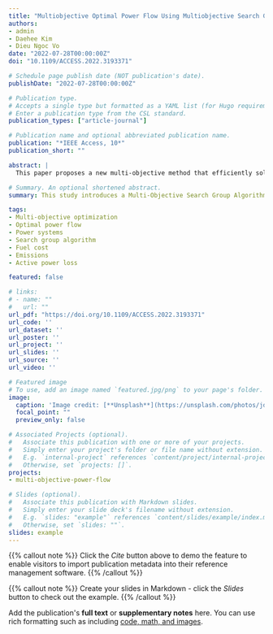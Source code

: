 ```yaml
---
title: "Multiobjective Optimal Power Flow Using Multiobjective Search Group Algorithm"
authors:
- admin
- Daehee Kim
- Dieu Ngoc Vo
date: "2022-07-28T00:00:00Z"
doi: "10.1109/ACCESS.2022.3193371"

# Schedule page publish date (NOT publication's date).
publishDate: "2022-07-28T00:00:00Z"

# Publication type.
# Accepts a single type but formatted as a YAML list (for Hugo requirements).
# Enter a publication type from the CSL standard.
publication_types: ["article-journal"]

# Publication name and optional abbreviated publication name.
publication: "*IEEE Access, 10*"
publication_short: ""

abstract: |
  This paper proposes a new multi-objective method that efficiently solves the multi-objective optimal power flow (MOOPF) problem in power systems. The objective of solving the MOOPF problem is to concurrently optimize the fuel cost, emissions, and active power loss. The proposed multi-objective search group algorithm (MOSGA) is an effective method that combines the merits of the original search group algorithm with fast nondominated sorting, crowding distance, and archive selection strategies to acquire a nondominated set in a single run. The MOSGA is employed on IEEE 30-bus and 57-bus systems to validate its robustness and efficiency. The results show that the MOSGA significantly enhances the performance of power systems in terms of economic, environmental, and technical benefits.

# Summary. An optional shortened abstract.
summary: This study introduces a Multi-Objective Search Group Algorithm (MOSGA) for solving the multi-objective optimal power flow (MOOPF) problem in power systems, demonstrating its effectiveness in optimizing fuel cost, emissions, and active power loss.

tags:
- Multi-objective optimization
- Optimal power flow
- Power systems
- Search group algorithm
- Fuel cost
- Emissions
- Active power loss

featured: false

# links:
# - name: ""
#   url: ""
url_pdf: "https://doi.org/10.1109/ACCESS.2022.3193371"
url_code: ''
url_dataset: ''
url_poster: ''
url_project: ''
url_slides: ''
url_source: ''
url_video: ''

# Featured image
# To use, add an image named `featured.jpg/png` to your page's folder. 
image:
  caption: 'Image credit: [**Unsplash**](https://unsplash.com/photos/jdD8gXaTZsc)'
  focal_point: ""
  preview_only: false

# Associated Projects (optional).
#   Associate this publication with one or more of your projects.
#   Simply enter your project's folder or file name without extension.
#   E.g. `internal-project` references `content/project/internal-project/index.md`.
#   Otherwise, set `projects: []`.
projects:
- multi-objective-power-flow

# Slides (optional).
#   Associate this publication with Markdown slides.
#   Simply enter your slide deck's filename without extension.
#   E.g. `slides: "example"` references `content/slides/example/index.md`.
#   Otherwise, set `slides: ""`.
slides: example
---
```


{{% callout note %}}
Click the *Cite* button above to demo the feature to enable visitors to import publication metadata into their reference management software.
{{% /callout %}}

{{% callout note %}}
Create your slides in Markdown - click the *Slides* button to check out the example.
{{% /callout %}}

Add the publication's **full text** or **supplementary notes** here. You can use rich formatting such as including [code, math, and images](https://docs.hugoblox.com/content/writing-markdown-latex/).